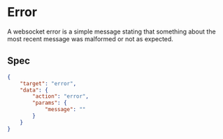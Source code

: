 # Error

A websocket error is a simple message stating that something about the most recent message was malformed or not as expected.

## Spec

```json 
{
    "target": "error",
    "data": {
        "action": "error",
        "params": {
            "message": ""
        }
    }
}
```

